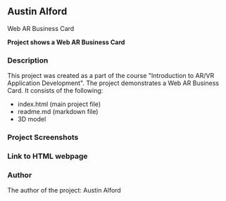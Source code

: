 ## Austin Alford

Web AR Business Card

**Project shows a Web AR Business Card**

### **Description**
This project was created as a part of the course "Introduction to AR/VR Application Development". The project demonstrates a Web AR Business Card. It consists of the following:
- index.html (main project file) 
- readme.md (markdown file)
- 3D model

### **Project Screenshots**


### **Link to HTML webpage**


### **Author**
The author of the project: Austin Alford

